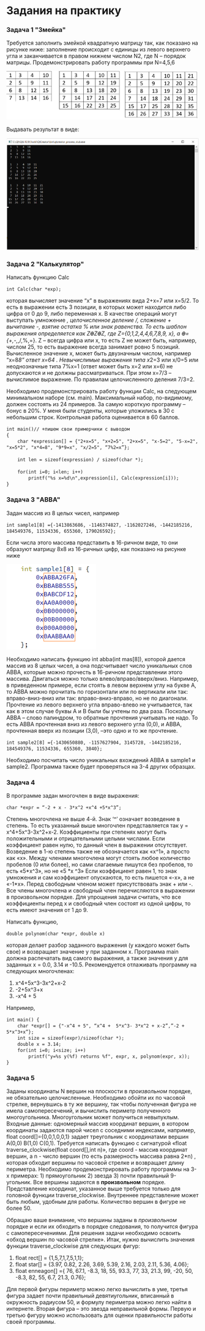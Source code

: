 # Задания на практику
 
### Задача 1 "Змейка"

Требуется заполнить змейкой квадратную матрицу так, как показано на рисунке ниже: заполнение происходит с единицы из левого верхнего угла и заканчивается в правом нижнем числом N2, где N – порядок матрицы. Продемонстрировать работу программы при N=4,5,6

![Image](./.extras/Picture1.png "Picture1")

Выдавать результат в виде:

![Image](./.extras/Picture2.png "Picture2")

### Задача 2 "Калькулятор"

Написать функцию Calc

``` 
int Calc(char *exp);
```

которая вычисляет значение “x” в выражениях вида 2+x=7 или x=5/2. То есть в выражении есть 3 позиции, в которых может находится либо цифра от 0 до 9, либо переменная x. В качестве операций могут выступать умножение *, целочисленное деление /, сложение + вычитание -, взятие остатка % или знак равенства.  То есть шаблон выражения определяется как ZꚚZꚚZ, где Z={0,1,2,4,4,6,7,8,9, x},
а Ꚛ={+,-,*,/,%,=}. Z – всегда цифра или х, то есть Z не может быть, например, числом 25, то есть выражение всегда занимает ровно 5 позиций. Вычисленное значение x, может быть двузначным числом, например “x=8*8” ответ x=64 . Невычислимые выражения типа x*2=3 или x/0=5 или неоднозначные типа 7%x=1 (ответ может быть x=2 или x=6) не допускаются и не должны рассматриваться. При этом x=7/3 – вычислимое выражение. По правилам целочисленного деления 7/3=2.

Необходимо продемонстрировать работу функции Сalc, на следующем минимальном наборе (см. main). Максимальный набор, по-видимому, должен состоять из 24 примеров. За самую короткую программу – бонус в 20%. У меня были студенты, которые уложились в 30 с небольшим строк. Контрольная работа оценивается в 60 баллов. 

```
int main()// +пишем свои примерчики с выводом
{ 
    char *expression[] = {"2+x=5", "x+2=5", "2+x=5", "x-5=2", "5-x=2", "x=5*2", "x*4=8", "9*9=x", "x/2=5", “7%2=x”};
                         
    int len = sizeof(expression) / sizeof(char *);

    for(int i=0; i<len; i++)
        printf("%s x=%d\n",expression[i], Calc(expression[i])); 
}
```

### Задача 3 "ABBA"

Задан массив из 8 целых чисел, например

```
int sample1[8] ={-1413863686, -1146374827, -1162027246, -1442185216, 184549376, 11534336, 655360, 179026592};
```

Если числа этого массива представить в 16-ричном виде, то они образуют матрицу 8x8 из 16-ричных цифр, как показано на рисунке ниже

![Image](./.extras/Picture3.png "Picture3")

Необходимо написать функцию int abba(int mas[8]), которой дается массив из 8 целых чисел, а она подсчитывает число уникальных  слов АВВА, которые можно прочесть в 16-ричном представлении этого массива. Двигаться можно только влево/вправо/вверх/вниз.  Например, в приведенном примере, если стоять в левом верхнем углу на букве A, то ABBA можно прочитать по горизонтали или по вертикали или так: вправо-вниз-вниз или так: вправо-вниз-вправо, но не по диагонали. Прочтение из левого верхнего угла вправо-влево не учитывается, так как в этом случае буквы А и В были бы учтены по два раза. Поскольку ABBA – слово палиндром, то обратные прочтения учитывать не надо. То есть АВВА прочтенная вниз из левого верхнего угла (0,0),  и ABBA, прочтенная вверх из позиции (3,0),  –это одно и то же прочтение. 

```
int sample2[8] ={-1430650880, -1157627904, 3145728, -1442185216, 184549376, 11534336, 655360, 3840};
```

Необходимо посчитать число уникальных вхождений ABBA в sample1 и sample2. Программа также будет проверяться на 3-4 других образцах.

### Задача 4

В программе задан многочлен в виде выражения:

```
char *expr = “-2 + x - 3*x^2 +x^4 +5*x^3”;
```

<div>
Степень многочлена не выше 4-й. Знак ‘^’ означает возведение в степень. То есть указанный выше многочлен представляется так y = x^4+5x^3-3x^2+x-2. Коэффициенты при степенях могут быть положительными и отрицательными целыми числами. Если коэффициент равен нулю, то данный член в выражении отсутствует. Возведение в 1-ю степень также не обозначается как «x^1», а просто как «х». Между членами многочлена могут стоять любое количество пробелов (0 или более), но сами слагаемые пишутся без пробелов, то есть «5*x^3», но не «5 *x  ^3» Если коэффициент равен 1, то знак умножения и сам коэффициент опускаются, то есть пишется «-x», а не «-1*x». Перед свободным членом может присутствовать знак + или -. Все члены многочлена и свободный член перечисляются в выражении в произвольном порядке. Для упрощения задачи считать, что все коэффициенты перед х и свободный член состоят из одной цифры, то есть имеют значения от 1 до 9.
<div>

Написать функцию,

```
double polynom(char *expr, double x)
```

которая делает разбор заданного выражения (у каждого может быть свое) и возвращает значение y при заданном x. Программа main должна распечатать вид самого выражения, а также значения y для заданных x = 0.0, 3.14 и -10.5. Рекомендуется отлаживать программу на следующих многочленах:

1)	 x^4+5x^3-3x^2+x-2
2)	-2+5x^3+x
3)	-x^4 + 5

Например,

```
int main() {
    char *expr[] = {"-x^4 + 5", “x^4 +  5*x^3- 3*x^2 + x-2”,”-2 + 5*x^3+x”};
    int size = sizeof(expr)/sizeof(char *);
    double x = 3.14;
    for(int i=0; i<size; i++) 
        printf("y=%s y(%f) returns %f", expr, x, polynom(expr, x));
}
```

### Задача 5

Заданы координаты N вершин на плоскости в *произвольном* порядке, не обязательно целочисленные. Необходимо обойти их по часовой стрелке, вернувшись в ту же вершину, так чтобы полученная фигура не имела самопересечений, и вычислить периметр полученного многоугольника.  Многоугольник может получиться невыпуклым. Входные данные: одномерный массив координат вершин, в котором координаты задаются парой чисел с соседними индексами, например, float coord[]={0,0,1,0,0,1} задает треугольник с координатами вершин  A(0,0) B(1,0) C(0,1). Требуется   написать функцию с сигнатурой «float traverse_clockwise(float coord[],int n)»,  где coord - массив координат вершин, а n - число вершин (то есть размерность массива равна 2*n) , которая обходит вершины по часовой стрелке и возвращает длину периметра. Необходимо продемонстрировать работу программы на 3-х примерах: 1) прямоугольник 2) звезда 3) почти правильный 9-угольник. Все вершины задаются в **произвольном** порядке. Представление координат, указанное выше требуется только для головной функции traverse_clockwise. Внутреннее представление может быть любым, удобным для работы. Количество вершин в фигуре не более 50.

Обращаю ваше внимание, что вершины заданы в *произвольном* порядке и если их обходить в порядке следования, то получится фигура с самопересечениями. Для решения задачи необходимо освоить «обход вершин по часовой стрелке». Итак, нужно вычислить значения функции traverse_clockwise для следующих фигур:

1)	float rect[] = {1,5,7,1,7,5,1,1};
2)	float star[] = {3.97, 0.82, 2.26, 3.69, 5.39, 2.16, 2.03, 2.11, 5.36, 4.06};
3)	float enneagon[] ={ 76, 67.1, -8.3, 18, 55, 93.3, 77, 33, 21.3, 99, -20, 50, -8.3, 82, 55, 6.7,  21.3, 0.76};

Для первой фигуры периметр можно легко вычислить в уме, третья фигура задает почти правильный девятиугольник, вписанный в окружность радиусом 50, и формулу периметра можно легко найти в интернете. Вторая фигура – это звезда неправильной формы. Первую и третью фигуру можно использовать для оценки правильности работы своей программы.
